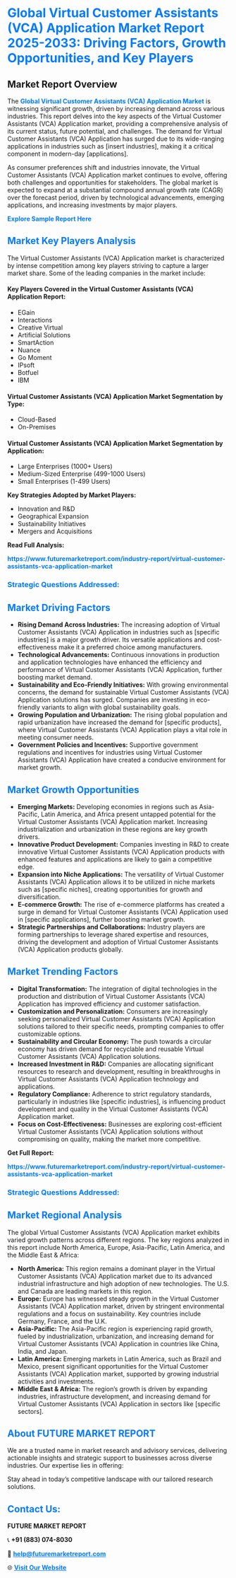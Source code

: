 <h1 style="color: #007BFF;">Global Virtual Customer Assistants (VCA) Application Market Report 2025-2033: Driving Factors, Growth Opportunities, and Key Players</h1>

<section id="overview">
<h2>Market Report Overview</h2>
<p>The <a href="https://www.futuremarketreport.com/industry-report/virtual-customer-assistants-vca-application-market" style="color: #007BFF; text-decoration: none;"><strong>Global Virtual Customer Assistants (VCA) Application Market</strong></a> is witnessing significant growth, driven by increasing demand across various industries. This report delves into the key aspects of the Virtual Customer Assistants (VCA) Application market, providing a comprehensive analysis of its current status, future potential, and challenges. The demand for Virtual Customer Assistants (VCA) Application has surged due to its wide-ranging applications in industries such as [insert industries], making it a critical component in modern-day [applications].</p>
<p>As consumer preferences shift and industries innovate, the Virtual Customer Assistants (VCA) Application market continues to evolve, offering both challenges and opportunities for stakeholders. The global market is expected to expand at a substantial compound annual growth rate (CAGR) over the forecast period, driven by technological advancements, emerging applications, and increasing investments by major players.</p>
</section>

<section id="overview">
<p><a href="https://www.futuremarketreport.com/request-sample/reportId=61001" style="color: #007BFF; text-decoration: none;"><strong>Explore Sample Report Here</strong></a></p>
</section>

<section id="key-players">
<h2 style="color: #007BFF;">Market Key Players Analysis</h2>
<p>The Virtual Customer Assistants (VCA) Application market is characterized by intense competition among key players striving to capture a larger market share. Some of the leading companies in the market include:</p>
<h4>Key Players Covered in the Virtual Customer Assistants (VCA) Application Report:</h4>
<ul><li>EGain</li><li>Interactions</li><li>Creative Virtual</li><li>Artificial Solutions</li><li>SmartAction</li><li>Nuance</li><li>Go Moment</li><li>IPsoft</li><li>Botfuel</li><li>IBM</li></ul>
<h4>Virtual Customer Assistants (VCA) Application Market Segmentation by Type:</h4>
<ul><li>Cloud-Based</li><li>On-Premises</li></ul>

<h4>Virtual Customer Assistants (VCA) Application Market Segmentation by Application:</h4>
<ul><li>Large Enterprises (1000+ Users)</li><li>Medium-Sized Enterprise (499-1000 Users)</li><li>Small Enterprises (1-499 Users)</li></ul>
<p><strong>Key Strategies Adopted by Market Players:</strong></p>
<ul>
<li>Innovation and R&D</li>
<li>Geographical Expansion</li>
<li>Sustainability Initiatives</li>
<li>Mergers and Acquisitions</li>
</ul>
</section>

<section>
<p><strong>Read Full Analysis: </strong></p><a href="https://www.futuremarketreport.com/industry-report/virtual-customer-assistants-vca-application-market" style="color: #007BFF; text-decoration: none;"><strong>https://www.futuremarketreport.com/industry-report/virtual-customer-assistants-vca-application-market</strong></a>
<h3 style="color: #007BFF;">Strategic Questions Addressed:</h3>
</section>

<section id="driving-factors">
<h2 style="color: #007BFF;">Market Driving Factors</h2>
<ul>
<li><strong>Rising Demand Across Industries:</strong> The increasing adoption of Virtual Customer Assistants (VCA) Application in industries such as [specific industries] is a major growth driver. Its versatile applications and cost-effectiveness make it a preferred choice among manufacturers.</li>
<li><strong>Technological Advancements:</strong> Continuous innovations in production and application technologies have enhanced the efficiency and performance of Virtual Customer Assistants (VCA) Application, further boosting market demand.</li>
<li><strong>Sustainability and Eco-Friendly Initiatives:</strong> With growing environmental concerns, the demand for sustainable Virtual Customer Assistants (VCA) Application solutions has surged. Companies are investing in eco-friendly variants to align with global sustainability goals.</li>
<li><strong>Growing Population and Urbanization:</strong> The rising global population and rapid urbanization have increased the demand for [specific products], where Virtual Customer Assistants (VCA) Application plays a vital role in meeting consumer needs.</li>
<li><strong>Government Policies and Incentives:</strong> Supportive government regulations and incentives for industries using Virtual Customer Assistants (VCA) Application have created a conducive environment for market growth.</li>
</ul>
</section>

<section id="growth-opportunities">
<h2 style="color: #007BFF;">Market Growth Opportunities</h2>
<ul>
<li><strong>Emerging Markets:</strong> Developing economies in regions such as Asia-Pacific, Latin America, and Africa present untapped potential for the Virtual Customer Assistants (VCA) Application market. Increasing industrialization and urbanization in these regions are key growth drivers.</li>
<li><strong>Innovative Product Development:</strong> Companies investing in R&D to create innovative Virtual Customer Assistants (VCA) Application products with enhanced features and applications are likely to gain a competitive edge.</li>
<li><strong>Expansion into Niche Applications:</strong> The versatility of Virtual Customer Assistants (VCA) Application allows it to be utilized in niche markets such as [specific niches], creating opportunities for growth and diversification.</li>
<li><strong>E-commerce Growth:</strong> The rise of e-commerce platforms has created a surge in demand for Virtual Customer Assistants (VCA) Application used in [specific applications], further boosting market growth.</li>
<li><strong>Strategic Partnerships and Collaborations:</strong> Industry players are forming partnerships to leverage shared expertise and resources, driving the development and adoption of Virtual Customer Assistants (VCA) Application products globally.</li>
</ul>
</section>

<section id="trending-factors">
<h2 style="color: #007BFF;">Market Trending Factors</h2>
<ul>
<li><strong>Digital Transformation:</strong> The integration of digital technologies in the production and distribution of Virtual Customer Assistants (VCA) Application has improved efficiency and customer satisfaction.</li>
<li><strong>Customization and Personalization:</strong> Consumers are increasingly seeking personalized Virtual Customer Assistants (VCA) Application solutions tailored to their specific needs, prompting companies to offer customizable options.</li>
<li><strong>Sustainability and Circular Economy:</strong> The push towards a circular economy has driven demand for recyclable and reusable Virtual Customer Assistants (VCA) Application solutions.</li>
<li><strong>Increased Investment in R&D:</strong> Companies are allocating significant resources to research and development, resulting in breakthroughs in Virtual Customer Assistants (VCA) Application technology and applications.</li>
<li><strong>Regulatory Compliance:</strong> Adherence to strict regulatory standards, particularly in industries like [specific industries], is influencing product development and quality in the Virtual Customer Assistants (VCA) Application market.</li>
<li><strong>Focus on Cost-Effectiveness:</strong> Businesses are exploring cost-efficient Virtual Customer Assistants (VCA) Application solutions without compromising on quality, making the market more competitive.</li>
</ul>
</section>

<section>
<p><strong>Get Full Report: </strong></p><a href="https://www.futuremarketreport.com/industry-report/virtual-customer-assistants-vca-application-market" style="color: #007BFF; text-decoration: none;"><strong>https://www.futuremarketreport.com/industry-report/virtual-customer-assistants-vca-application-market</strong></a>
<h3 style="color: #007BFF;">Strategic Questions Addressed:</h3>
</section>


<section id="regional-analysis">
<h2 style="color: #007BFF;">Market Regional Analysis</h2>
<p>The global Virtual Customer Assistants (VCA) Application market exhibits varied growth patterns across different regions. The key regions analyzed in this report include North America, Europe, Asia-Pacific, Latin America, and the Middle East & Africa:</p>
<ul>
<li><strong>North America:</strong> This region remains a dominant player in the Virtual Customer Assistants (VCA) Application market due to its advanced industrial infrastructure and high adoption of new technologies. The U.S. and Canada are leading markets in this region.</li>
<li><strong>Europe:</strong> Europe has witnessed steady growth in the Virtual Customer Assistants (VCA) Application market, driven by stringent environmental regulations and a focus on sustainability. Key countries include Germany, France, and the U.K.</li>
<li><strong>Asia-Pacific:</strong> The Asia-Pacific region is experiencing rapid growth, fueled by industrialization, urbanization, and increasing demand for Virtual Customer Assistants (VCA) Application in countries like China, India, and Japan.</li>
<li><strong>Latin America:</strong> Emerging markets in Latin America, such as Brazil and Mexico, present significant opportunities for the Virtual Customer Assistants (VCA) Application market, supported by growing industrial activities and investments.</li>
<li><strong>Middle East & Africa:</strong> The region’s growth is driven by expanding industries, infrastructure development, and increasing demand for Virtual Customer Assistants (VCA) Application in sectors like [specific sectors].</li>
</ul>
</section>

<footer>
<h2 style="color: #007BFF;">About FUTURE MARKET REPORT</h2>
<p>We are a trusted name in market research and advisory services, delivering actionable insights and strategic support to businesses across diverse industries. Our expertise lies in offering:</p>

<p>Stay ahead in today’s competitive landscape with our tailored research solutions.</p>

<h2 style="color: #007BFF;">Contact Us:</h2>
<p><strong>FUTURE MARKET REPORT</strong></p>
<p>📞 <strong>+91 (883) 074-8030</strong></p>
<p>📧 <strong><a href="mailto:help@futuremarketreport.com" style="color: #007BFF;">help@futuremarketreport.com</a></strong></p>
<p>🌐 <strong><a href="https://www.futuremarketreport.com/" style="color: #007BFF;">Visit Our Website</a></strong></p>
</footer>